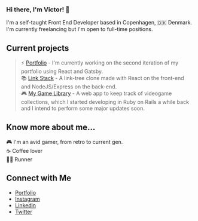 ### Hi there, I'm Victor! 👋

I'm a self-taught Front End Developer based in Copenhagen, 🇩🇰 Denmark. I'm currently freelancing but I'm open to full-time positions.

## Current projects
> ⚡️ [Portfolio](https://github.com/vgarmes/portfolio-v2) - I'm currently working on the second iteration of my portfolio using React and Gatsby.<br/>
> 📚 [Link Stack](https://github.com/vgarmes/my-game-library) - A link-tree clone made with React on the front-end and NodeJS/Express on the back-end.<br/>
> 🎮 [My Game Library](https://github.com/vgarmes/my-game-library) - A web app to keep track of videogame collections, which I started developing in Ruby on Rails a while back and I intend to perform some major updates soon.<br/>

## Know more about me... 
🎮 I'm an avid gamer, from retro to current gen. <br/>
☕️ Coffee lover <br/>
🏃🏻 Runner <br/>

## Connect with Me
- [Portfolio](https://vgarmes.github.io/portfolio/) <br/>
- [Instagram](https://www.instagram.com/vgmestre) <br/>
- [Linkedin](https://www.linkedin.com/in/vgmestre/) <br/>
- [Twitter](https://twitter.com/vgmestre) <br/>
